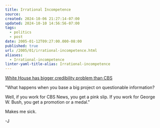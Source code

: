 ```yaml
---
title: Irrational Incompetence
source: 
created: 2024-10-06 21:27:14-07:00
updated: 2024-10-10 14:56:56-07:00
tags:
  - politics
  - post
date: 2005-01-12T09:27:00.000-08:00
published: true
url: /2005/01/irrational-incompetence.html
aliases:
  - Irrational-incompetence
linter-yaml-title-alias: Irrational-incompetence
---
```



[White House has bigger credibility problem than CBS](https://www.post-gazette.com/pg/05012/440801.stm "White House has bigger credibility problem than CBS")  
  
"What happens when you base a big project on questionable information?  
  
Well, if you work for CBS News, you get a pink slip. If you work for George W. Bush, you get a promotion or a medal."  
  
Makes me sick.  
  
\-J